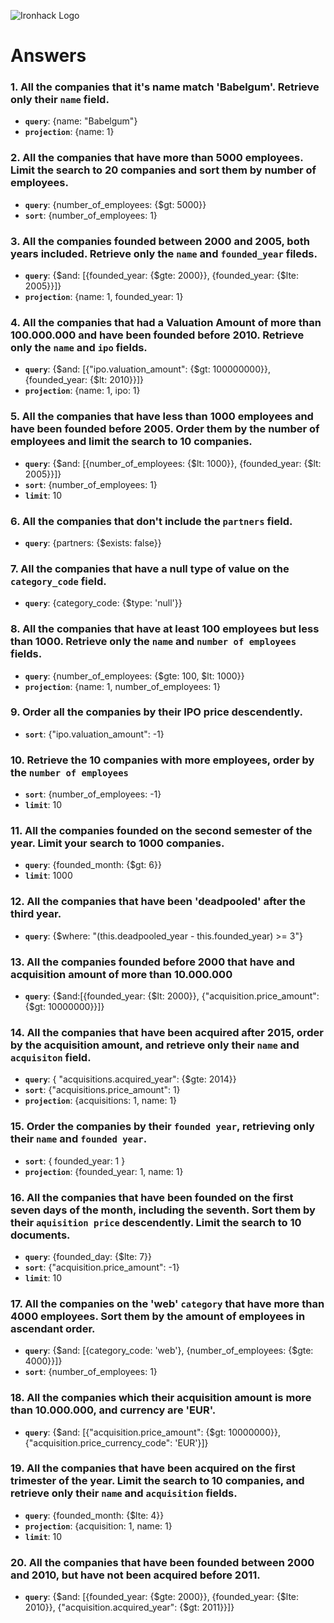 ![Ironhack Logo](https://i.imgur.com/1QgrNNw.png)

# Answers

### 1. All the companies that it's name match 'Babelgum'. Retrieve only their `name` field.

 - **`query`**: {name: "Babelgum"}
 - **`projection`**: {name: 1}

### 2. All the companies that have more than 5000 employees. Limit the search to 20 companies and sort them by **number of employees**.

 - **`query`**: {number_of_employees: {$gt: 5000}}
 - **`sort`**: {number_of_employees: 1}

### 3. All the companies founded between 2000 and 2005, both years included. Retrieve only the `name` and `founded_year` fileds.

 - **`query`**: {$and: [{founded_year: {$gte: 2000}}, {founded_year: {$lte: 2005}}]}
 - **`projection`**: {name: 1, founded_year: 1}

### 4. All the companies that had a Valuation Amount of more than 100.000.000 and have been founded before 2010. Retrieve only the `name` and `ipo` fields.

 - **`query`**: {$and: [{"ipo.valuation_amount": {$gt: 100000000}}, {founded_year: {$lt: 2010}}]}
 - **`projection`**: {name: 1, ipo: 1} 

### 5. All the companies that have less than 1000 employees and have been founded before 2005. Order them by the number of employees and limit the search to 10 companies.

 - **`query`**: {$and: [{number_of_employees: {$lt: 1000}}, {founded_year: {$lt: 2005}}]}
 - **`sort`**: {number_of_employees: 1}
 - **`limit`**: 10

### 6. All the companies that don't include the `partners` field.

 - **`query`**:  {partners: {$exists: false}}

### 7. All the companies that have a null type of value on the `category_code` field.

 - **`query`**: {category_code: {$type: 'null'}}

### 8. All the companies that have at least 100 employees but less than 1000. Retrieve only the `name` and `number of employees` fields.

 - **`query`**: {number_of_employees: {$gte: 100, $lt: 1000}}
 - **`projection`**: {name: 1, number_of_employees: 1}

### 9. Order all the companies by their IPO price descendently.

 - **`sort`**: {"ipo.valuation_amount": -1}

### 10. Retrieve the 10 companies with more employees, order by the `number of employees`

 - **`sort`**: {number_of_employees: -1}
 - **`limit`**: 10 

### 11. All the companies founded on the second semester of the year. Limit your search to 1000 companies.

 - **`query`**: {founded_month: {$gt: 6}}
 - **`limit`**: 1000 

### 12. All the companies that have been 'deadpooled' after the third year.

 - **`query`**: {$where: "(this.deadpooled_year - this.founded_year) >= 3"}

### 13. All the companies founded before 2000 that have and acquisition amount of more than 10.000.000

 - **`query`**: {$and:[{founded_year: {$lt: 2000}}, {"acquisition.price_amount": {$gt: 10000000}}]}

### 14. All the companies that have been acquired after 2015, order by the acquisition amount, and retrieve only their `name` and `acquisiton` field.

 - **`query`**: { "acquisitions.acquired_year": {$gte: 2014}}
 - **`sort`**: {"acquisitions.price_amount": 1}
 - **`projection`**: {acquisitions: 1, name: 1}

### 15. Order the companies by their `founded year`, retrieving only their `name` and `founded year`.

 - **`sort`**: { founded_year: 1 }
 - **`projection`**: {founded_year: 1, name: 1}

### 16. All the companies that have been founded on the first seven days of the month, including the seventh. Sort them by their `aquisition price` descendently. Limit the search to 10 documents.

 - **`query`**: {founded_day: {$lte: 7}}
 - **`sort`**:  {"acquisition.price_amount": -1}
 - **`limit`**: 10

### 17. All the companies on the 'web' `category` that have more than 4000 employees. Sort them by the amount of employees in ascendant order.

 - **`query`**: {$and: [{category_code: 'web'}, {number_of_employees: {$gte: 4000}}]}
 - **`sort`**: {number_of_employees: 1}  

### 18. All the companies which their acquisition amount is more than 10.000.000, and currency are 'EUR'.

 - **`query`**: {$and: [{"acquisition.price_amount": {$gt: 10000000}}, {"acquisition.price_currency_code": 'EUR'}]}

### 19. All the companies that have been acquired on the first trimester of the year. Limit the search to 10 companies, and retrieve only their `name` and `acquisition` fields.

- **`query`**: {founded_month: {$lte: 4}}
- **`projection`**: {acquisition: 1, name: 1}
- **`limit`**: 10

### 20. All the companies that have been founded between 2000 and 2010, but have not been acquired before 2011.

- **`query`**: {$and: [{founded_year: {$gte: 2000}}, {founded_year: {$lte: 2010}}, {"acquisition.acquired_year": {$gt: 2011}}]}
